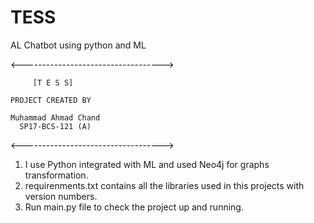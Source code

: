# TESS
AL Chatbot using python and ML

<----------------------------------->

	     [T E S S]	

	PROJECT CREATED BY

	Muhammad Ahmad Chand 
	  SP17-BCS-121 (A)

<----------------------------------->

1. I use Python integrated with ML and used Neo4j for graphs transformation.
2. requirenments.txt contains all the libraries used in this projects with version numbers.
3. Run main.py file to check the project up and running.
